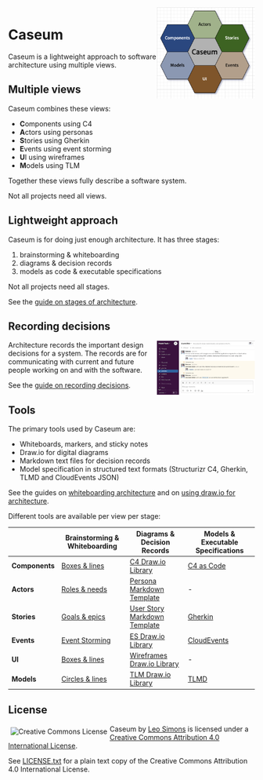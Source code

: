 <img src="docs/design/logo/logo.png" width="200" align="right" margin="10" alt="Caseum logo">

# Caseum

Caseum is a lightweight approach to software architecture using multiple views.

## Multiple views

Caseum combines these views:
* **C**omponents using C4
* **A**ctors using personas
* **S**tories using Gherkin
* **E**vents using event storming
* **U**I using wireframes
* **M**odels using TLM

Together these views fully describe a software system.

Not all projects need all views.

## Lightweight approach

Caseum is for doing just enough architecture. It has three stages:

1. brainstorming & whiteboarding
2. diagrams & decision records
3. models as code & executable specifications

Not all projects need all stages.

See the [guide on stages of architecture](docs/guides/stages.md).

## Recording decisions

<img src="docs/guides/records-slack-example.png" width="200" align="right" margin="10" alt="Screenshot of a slack channel being used to record decisions">

Architecture records the important design decisions for a system. The records are for communicating with current and future people working on and with the software.

See the [guide on recording decisions](docs/guides/records.md).

## Tools

The primary tools used by Caseum are:

* Whiteboards, markers, and sticky notes
* Draw.io for digital diagrams
* Markdown text files for decision records
* Model specification in structured text formats (Structurizr C4, Gherkin, TLMD and CloudEvents JSON)

See the guides on [whiteboarding architecture](docs/guides/whiteboarding.md) and on [using draw.io for architecture](docs/guides/drawio.md).

Different tools are available per view per stage:

|                     | **Brainstorming & Whiteboarding**               | **Diagrams & Decision Records**                           | **Models & Executable Specifications**    |
|---------------------|-------------------------------------------------|-----------------------------------------------------------|-------------------------------------------|
| **Components**      | [Boxes & lines](docs/components/c4-whiteboarding.md) | [C4 Draw.io Library](docs/components/c4-template.md)           | [C4 as Code](docs/components/c4-code.md)       |
| **Actors**          | [Roles & needs](docs/actors/actor-whiteboarding.md)  | [Persona Markdown Template](docs/actors/persona-template.md)   | -                                         |
| **Stories**         | [Goals & epics  ](docs/stories/story-whiteboarding.md)         | [User Story Markdown Template](docs/stories/story-template.md) | [Gherkin](stories/gherkin-code.md)        |
| **Events**          | [Event Storming](docs/events/event-storming.md)      | [ES Draw.io Library](docs/events/event-template.md)            | [CloudEvents](docs/events/cloudevents-code.md) |
| **UI**              | [Boxes & lines](docs/ui/ui-whiteboarding.md)         | [Wireframes Draw.io Library](docs/ui/ui-template.md)           | -                                         |
| **Models**          | [Circles & lines](docs/models/fact-whiteboarding.md)   | [TLM Draw.io Library](docs/models/tlm-template.md)             | [TLMD](docs/models/tlm-code.md)                |

## License

<a rel="license" href="http://creativecommons.org/licenses/by/4.0/"><img alt="Creative Commons License" style="border-width:0; margin:5px; float: left" src="https://i.creativecommons.org/l/by/4.0/88x31.png" /></a><span xmlns:dct="http://purl.org/dc/terms/" property="dct:title">Caseum</span> by <a xmlns:cc="http://creativecommons.org/ns#" href="https://github.com/lsimons/caseum" property="cc:attributionName" rel="cc:attributionURL">Leo Simons</a> is licensed under a <a rel="license" href="http://creativecommons.org/licenses/by/4.0/">Creative Commons Attribution 4.0 International License</a>.

See [LICENSE.txt](LICENSE.txt) for a plain text copy of the Creative Commons Attribution 4.0 International License.
